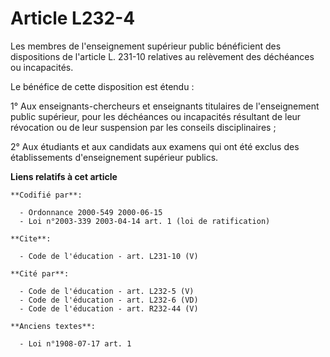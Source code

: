 # Article L232-4

Les membres de l'enseignement supérieur public bénéficient des dispositions de l'article L. 231-10 relatives au relèvement
des déchéances ou incapacités. 

Le bénéfice de cette disposition est étendu : 

1° Aux enseignants-chercheurs et enseignants titulaires de l'enseignement public supérieur, pour les déchéances ou
incapacités résultant de leur révocation ou de leur suspension par les conseils disciplinaires ; 

2° Aux étudiants et aux candidats aux examens qui ont été exclus des établissements d'enseignement supérieur publics.

**Liens relatifs à cet article**

	**Codifié par**:

	  - Ordonnance 2000-549 2000-06-15
	  - Loi n°2003-339 2003-04-14 art. 1 (loi de ratification)

	**Cite**:

	  - Code de l'éducation - art. L231-10 (V)

	**Cité par**:

	  - Code de l'éducation - art. L232-5 (V)
	  - Code de l'éducation - art. L232-6 (VD)
	  - Code de l'éducation - art. R232-44 (V)

	**Anciens textes**:

	  - Loi n°1908-07-17 art. 1
